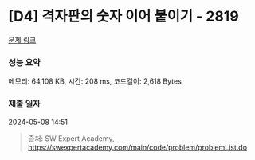 # [D4] 격자판의 숫자 이어 붙이기 - 2819 

[문제 링크](https://swexpertacademy.com/main/code/problem/problemDetail.do?contestProbId=AV7I5fgqEogDFAXB) 

### 성능 요약

메모리: 64,108 KB, 시간: 208 ms, 코드길이: 2,618 Bytes

### 제출 일자

2024-05-08 14:51



> 출처: SW Expert Academy, https://swexpertacademy.com/main/code/problem/problemList.do